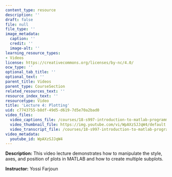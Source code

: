 ```yaml
---
content_type: resource
description: ''
draft: false
file: null
file_type: ''
image_metadata:
  caption: ''
  credit: ''
  image-alt: ''
learning_resource_types:
- Videos
license: https://creativecommons.org/licenses/by-nc/4.0/
ocw_type: ''
optional_tab_title: ''
optional_text: ''
parent_title: Videos
parent_type: CourseSection
related_resources_text: ''
resource_index_text: ''
resourcetype: Video
title: 'Lecture 4: Plotting'
uid: c7743755-b8df-49d5-d619-7d5e70a2bad0
video_files:
  video_captions_file: /courses/18-s997-introduction-to-matlab-programming-fall-2011/9ee9d3939bdb5101a811acef3cd8c185_WpAXzSJJqW4.vtt
  video_thumbnail_file: https://img.youtube.com/vi/WpAXzSJJqW4/default.jpg
  video_transcript_file: /courses/18-s997-introduction-to-matlab-programming-fall-2011/e932aa909b4a47f20720410c3dfa5f5c_WpAXzSJJqW4.pdf
video_metadata:
  youtube_id: WpAXzSJJqW4
---
```


**Description:** This video lecture demonstrates how to manipulate the style, axes, and position of plots in MATLAB and how to create multiple subplots.

**Instructor:** Yossi Farjoun